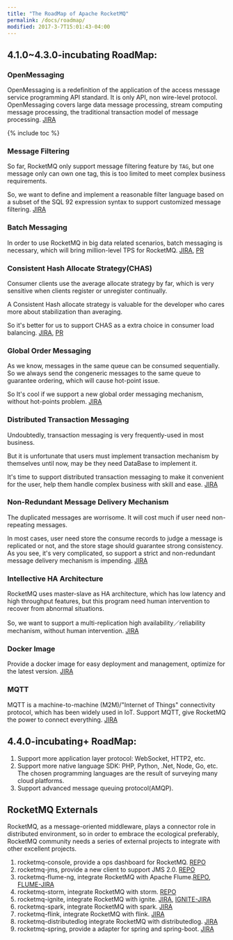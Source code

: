 ```yaml
---
title: "The RoadMap of Apache RocketMQ"
permalink: /docs/roadmap/
modified: 2017-3-7T15:01:43-04:00
---
```


## 4.1.0~4.3.0-incubating RoadMap: 


### OpenMessaging 
OpenMessaging is a redefinition of the application of the access message service programming API standard. It is only API, non wire-level protocol. OpenMessaging covers large data message processing, stream computing message processing, the traditional transaction model of message processing. [JIRA](https://issues.apache.org/jira/browse/ROCKETMQ-17) 


{% include toc %} 


### Message Filtering 
So far, RocketMQ only support message filtering feature by `TAG`, but one message only can own one tag, this is too limited to meet complex business requirements. 


So, we want to define and implement a reasonable filter language based on a subset of the SQL 92 expression syntax to support customized message filtering. [JIRA](https://issues.apache.org/jira/browse/ROCKETMQ-121) 


### Batch Messaging 

In order to use RocketMQ in big data related scenarios, batch messaging is necessary, which will bring million-level TPS for RocketMQ. [JIRA](https://issues.apache.org/jira/browse/ROCKETMQ-80), [PR](https://github.com/apache/incubator-rocketmq/pull/53) 

### Consistent Hash Allocate Strategy(CHAS) 

Consumer clients use the average allocate strategy by far, which is very sensitive when clients register or unregister continually. 

A Consistent Hash allocate strategy is valuable for the developer who cares more about stabilization than averaging. 

So it's better for us to support CHAS as a extra choice in consumer load balancing. [JIRA](https://issues.apache.org/jira/browse/ROCKETMQ-67), [PR](https://github.com/apache/incubator-rocketmq/pull/67) 

### Global Order Messaging 

As we know, messages in the same queue can be consumed sequentially. So we always send the congeneric messages to the same queue to guarantee ordering, which will cause hot-point issue. 

So It's cool if we support a new global order messaging mechanism, without hot-points problem. [JIRA](https://issues.apache.org/jira/browse/ROCKETMQ-122) 

### Distributed Transaction Messaging 
Undoubtedly, transaction messaging is very frequently-used in most business.  

But it is unfortunate that users must implement transaction mechanism by themselves until now, may be they need DataBase to implement it. 
 
It's time to support distributed transaction messaging to make it convenient for the user, help them handle complex business with skill and ease. [JIRA](https://issues.apache.org/jira/browse/ROCKETMQ-123) 

### Non-Redundant Message Delivery Mechanism 

The duplicated messages are worrisome. It will cost much if user need non-repeating messages. 

In most cases, user need store the consume records to judge a message is replicated or not, and the store stage should guarantee strong consistency. As you see, it's very complicated, so support a strict and non-redundant message delivery mechanism is impending. [JIRA](https://issues.apache.org/jira/browse/ROCKETMQ-124) 

### Intellective HA Architecture 

RocketMQ uses master-slave as HA architecture, which has low latency and high throughput features, but this program need human intervention to recover from abnormal situations. 
  
So, we want to support a multi-replication high availability／reliability mechanism, without human intervention. [JIRA](https://issues.apache.org/jira/browse/ROCKETMQ-125) 

### Docker Image 
Provide a docker image for easy deployment and management, optimize for the latest version. [JIRA](https://issues.apache.org/jira/browse/ROCKETMQ-126) 

### MQTT 
MQTT is a machine-to-machine (M2M)/"Internet of Things" connectivity protocol, which has been widely used in IoT. Support MQTT, give RocketMQ the power to connect everything. [JIRA](https://issues.apache.org/jira/browse/ROCKETMQ-127) 

## 4.4.0-incubating+ RoadMap: 

1. Support more application layer protocol: WebSocket, HTTP2, etc. 
2. Support more native language SDK: PHP, Python, .Net, Node, Go, etc. The chosen programming languages are the result of surveying many cloud platforms. 
3. Support advanced message queuing protocol(AMQP). 

## RocketMQ Externals 

RocketMQ, as a message-oriented middleware, plays a connector role in distributed environment, so in order to embrace the ecological preferably, RocketMQ community needs a series of external projects to integrate with other excellent projects. 

1. rocketmq-console, provide a ops dashboard for RocketMQ. [REPO](https://github.com/rocketmq/rocketmq-console-ng) 
2. rocketmq-jms, provide a new client to support JMS 2.0. [REPO](https://github.com/rocketmq/rocketmq-jms) 
3. rocketmq-flume-ng, integrate RocketMQ with Apache Flume.[REPO](https://github.com/rocketmq/rocketmq-flume-ng), [FLUME-JIRA](https://issues.apache.org/jira/browse/FLUME-3058) 
4. rocketmq-storm, integrate RocketMQ with storm. [REPO](https://github.com/rocketmq/rocketmq-storm) 
5. rocketmq-ignite, integrate RocketMQ with ignite. [JIRA](https://issues.apache.org/jira/browse/ROCKETMQ-41), [IGNITE-JIRA](https://issues.apache.org/jira/browse/IGNITE-4539) 
6. rocketmq-spark, integrate RocketMQ with spark. [JIRA](https://issues.apache.org/jira/browse/ROCKETMQ-81) 
7. rocketmq-flink, integrate RocketMQ with flink. [JIRA](https://issues.apache.org/jira/browse/ROCKETMQ-82) 
8. rocketmq-distributedlog integrate RocketMQ with distributedlog. [JIRA](https://issues.apache.org/jira/browse/ROCKETMQ-21) 
9. rocketmq-spring, provide a adapter for spring and spring-boot. [JIRA](https://issues.apache.org/jira/browse/ROCKETMQ-120) 
